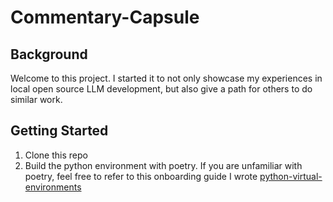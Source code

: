 # Commentary-Capsule
## Background
Welcome to this project. I started it to not only showcase my experiences in local open source LLM development, but also give a path for others to do similar work.

## Getting Started
1. Clone this repo
2. Build the python environment with poetry. If you are unfamiliar with poetry, feel free to refer to this onboarding guide I wrote [python-virtual-environments](https://github.com/progressEdd/dev-onboarding/blob/master/python-environments/python-virtual-environments.md)
